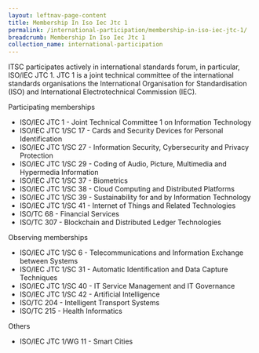 ```yaml
---
layout: leftnav-page-content
title: Membership In Iso Iec Jtc 1
permalink: /international-participation/membership-in-iso-iec-jtc-1/
breadcrumb: Membership In Iso Iec Jtc 1
collection_name: international-participation
---
```

ITSC participates actively in international standards forum, in particular, ISO/IEC JTC 1. JTC 1 is a joint technical committee of the international standards organisations the International Organisation for Standardisation (ISO) and International Electrotechnical Commission (IEC).

Participating memberships
* ISO/IEC JTC 1 - Joint Technical Committee 1 on Information Technology
* ISO/IEC JTC 1/SC 17 - Cards and Security Devices for Personal Identification
* ISO/IEC JTC 1/SC 27 - Information Security, Cybersecurity and Privacy Protection
* ISO/IEC JTC 1/SC 29 - Coding of Audio, Picture, Multimedia and Hypermedia Information
* ISO/IEC JTC 1/SC 37 - Biometrics
* ISO/IEC JTC 1/SC 38 - Cloud Computing and Distributed Platforms
* ISO/IEC JTC 1/SC 39 - Sustainability for and by Information Technology
* ISO/IEC JTC 1/SC 41 - Internet of Things and Related Technologies
* ISO/TC 68 - Financial Services
* ISO/TC 307 - Blockchain and Distributed Ledger Technologies

Observing memberships
* ISO/IEC JTC 1/SC 6 - Telecommunications and Information Exchange between Systems
* ISO/IEC JTC 1/SC 31 - Automatic Identification and Data Capture Techniques
* ISO/IEC JTC 1/SC 40 - IT Service Management and IT Governance
* ISO/IEC JTC 1/SC 42 - Artificial Intelligence
* ISO/TC 204 - Intelligent Transport Systems
* ISO/TC 215 - Health Informatics

Others
* ISO/IEC JTC 1/WG 11 - Smart Cities
